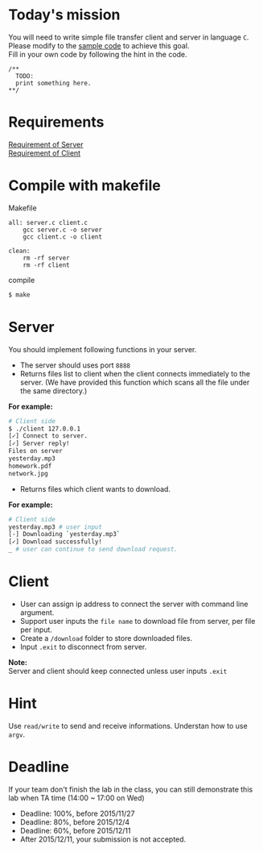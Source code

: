 
Today's mission
==
You will need to write simple file transfer client and server in language `C`.  
Please modify to the [sample code](https://github.com/HSNL-TAs/lab3-file-transfer-client-server/tree/master/sample) to achieve this goal.  
Fill in your own code by following the hint in the code.
```
/**
  TODO:
  print something here.
**/
```

Requirements
==
[Requirement of Server](#server)  
[Requirement of Client](#client)

Compile with makefile
==
Makefile
```
all: server.c client.c
	gcc server.c -o server
	gcc client.c -o client

clean:
	rm -rf server
	rm -rf client
```
compile  
```sh
$ make
```

Server
==
You should implement following functions in your server.
- The server should uses port `8888`  
- Returns files list to client when the client connects immediately to the server.  (We have provided this function which scans all the file under the same directory.)

**For example:**

```sh
# Client side
$ ./client 127.0.0.1
[✓] Connect to server.
[✓] Server reply!
Files on server
yesterday.mp3
homework.pdf
network.jpg
```
- Returns files which client wants to download.


**For example:**

```sh
# Client side
yesterday.mp3 # user input
[-] Downloading `yesterday.mp3`
[✓] Download successfully!
_ # user can continue to send download request.
```

Client
==
- User can assign ip address to connect the server with command line argument.
- Support user inputs the `file name` to download file from server, per file per input.  
- Create a `/download` folder to store downloaded files.
- Input `.exit` to disconnect from server. 

**Note:**    
Server and client should keep connected unless user inputs `.exit`

Hint
==
Use `read/write` to send and receive informations.
Understan how to use `argv`.

Deadline
==
If your team don't finish the lab in the class, you can still demonstrate this lab when TA time (14:00 ~ 17:00 on Wed)  
- Deadline: 100%, before 2015/11/27
- Deadline: 80%, before 2015/12/4
- Deadline: 60%, before 2015/12/11
- After 2015/12/11, your submission is not accepted.


